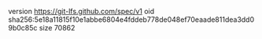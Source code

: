 version https://git-lfs.github.com/spec/v1
oid sha256:5e18a11815f10e1abbe6804e4fddeb778de048ef70eaade811dea3dd09b0c85c
size 70862
